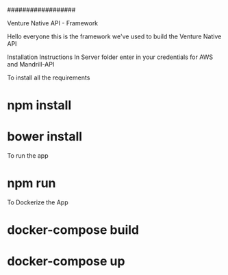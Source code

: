 ##################

Venture Native API - Framework 

Hello everyone this is the framework we've used to build the Venture Native API 

Installation Instructions
In Server folder enter in your credentials for AWS and Mandrill-API

To install all the requirements 
# npm install 
# bower install 

To run the app 
# npm run 

To Dockerize the App
# docker-compose build
# docker-compose up 


